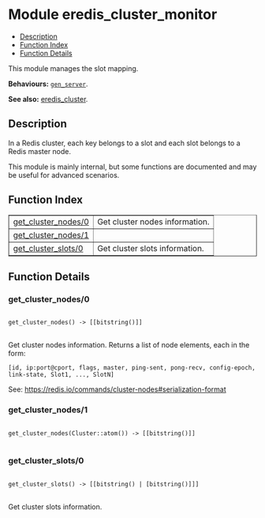 

# Module eredis_cluster_monitor #
* [Description](#description)
* [Function Index](#index)
* [Function Details](#functions)

This module manages the slot mapping.

__Behaviours:__ [`gen_server`](gen_server.md).

__See also:__ [eredis_cluster](eredis_cluster.md).

<a name="description"></a>

## Description ##

In a Redis cluster, each key
belongs to a slot and each slot belongs to a Redis master node.

This module is mainly internal, but some functions are documented and may be
useful for advanced scenarios.
<a name="index"></a>

## Function Index ##


<table width="100%" border="1" cellspacing="0" cellpadding="2" summary="function index"><tr><td valign="top"><a href="#get_cluster_nodes-0">get_cluster_nodes/0</a></td><td>Get cluster nodes information.</td></tr><tr><td valign="top"><a href="#get_cluster_nodes-1">get_cluster_nodes/1</a></td><td></td></tr><tr><td valign="top"><a href="#get_cluster_slots-0">get_cluster_slots/0</a></td><td>Get cluster slots information.</td></tr>
</table>


<a name="functions"></a>

## Function Details ##

<a name="get_cluster_nodes-0"></a>

### get_cluster_nodes/0 ###

<pre><code>
get_cluster_nodes() -&gt; [[bitstring()]]
</code>
</pre>


Get cluster nodes information.
Returns a list of node elements, each in the form:

```
[id, ip:port@cport, flags, master, ping-sent, pong-recv, config-epoch, link-state, Slot1, ..., SlotN]
```

See: https://redis.io/commands/cluster-nodes#serialization-format

<a name="get_cluster_nodes-1"></a>

### get_cluster_nodes/1 ###

<pre><code>
get_cluster_nodes(Cluster::atom()) -&gt; [[bitstring()]]
</code>
</pre>


<a name="get_cluster_slots-0"></a>

### get_cluster_slots/0 ###

<pre><code>
get_cluster_slots() -&gt; [[bitstring() | [bitstring()]]]
</code>
</pre>


Get cluster slots information.

